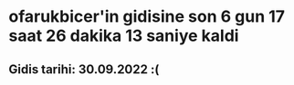 # ofarukbicer'in gidisine son 6 gun 17 saat 26 dakika 13 saniye kaldi

## Gidis tarihi: 30.09.2022 :(